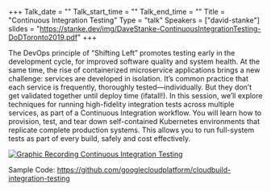 +++
Talk_date = ""
Talk_start_time = ""
Talk_end_time = ""
Title = "Continuous Integration Testing"
Type = "talk"
Speakers = ["david-stanke"]
slides = "https://stanke.dev/img/DaveStanke-ContinuousIntegrationTesting-DoDToronto2019.pdf"
+++

The DevOps principle of “Shifting Left” promotes testing early in the development cycle, for improved software quality and system health. At the same time, the rise of containerized microservice applications brings a new challenge: services are developed in isolation. It’s common practice that each service is frequently, thoroughly tested—i​ndividually.​ But they don’t get validated together until deploy time (ifatall!). In this session, we’ll explore techniques for running high-fidelity integration tests across multiple services, as part of a Continuous Integration workflow. You will learn how to provision, test, and tear down self-contained Kubernetes environments that replicate complete production systems. This allows you to run full-system tests as part of every build, safely and cost effectively.

<a href="https://assets.devopsdays.org/events/2019/toronto/DavidStanke_ConIntTesting_Lg.jpg" target="_blank"><img src="https://assets.devopsdays.org/events/2019/toronto/DavidStanke_ConIntTesting.png" alt="Graphic Recording Continuous Integration Testing" /></a>

Sample Code: https://github.com/googlecloudplatform/cloudbuild-integration-testing